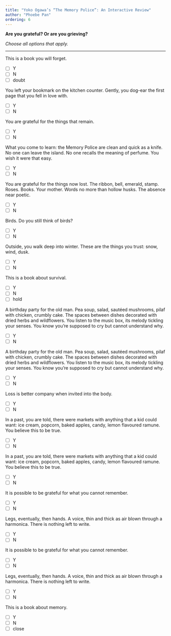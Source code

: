 ```yaml
---
title: "Yoko Ogawa’s “The Memory Police”: An Interactive Review"
author: "Phoebe Pan"
ordering: 6
---
```


<style>
    ul {
        list-style-type: none;
    }
</style>

**Are you grateful? Or are you grieving?**

_Choose all options that apply._

---

This is a book you will forget.

- [ ] Y
- [ ] N
- [ ] doubt

You left your bookmark on the kitchen counter. Gently, you dog-ear the first page that you fell in love with.

- [ ] Y
- [ ] N

You are grateful for the things that remain.

- [ ] Y
- [ ] N

What you come to learn: the Memory Police are clean and quick as a knife. No one can leave the island. No one recalls the meaning of perfume. You wish it were that easy.

- [ ] Y
- [ ] N

You are grateful for the things now lost. The ribbon, bell, emerald, stamp. Roses. Books. Your mother. Words no more than hollow husks. The absence near poetic.

- [ ] Y
- [ ] N

Birds. Do you still think of birds?

- [ ] Y
- [ ] N

Outside, you walk deep into winter. These are the things you trust: snow, wind, dusk.

- [ ] Y
- [ ] N

This is a book about survival.

- [ ] Y
- [ ] N
- [ ] hold

A birthday party for the old man. Pea soup, salad, sautéed mushrooms, pilaf with chicken, crumbly cake. The spaces between dishes decorated with dried herbs and wildflowers. You listen to the music box, its melody tickling your senses. You know you’re supposed to cry but cannot understand why.

- [ ] Y
- [ ] N

A birthday party for the old man. Pea soup, salad, sautéed mushrooms, pilaf with chicken, crumbly cake. The spaces between dishes decorated with dried herbs and wildflowers. You listen to the music box, its melody tickling your senses. You know you’re supposed to cry but cannot understand why.

- [ ] Y
- [ ] N

Loss is better company when invited into the body.

- [ ] Y
- [ ] N

In a past, you are told, there were markets with anything that a kid could want: ice cream, popcorn, baked apples, candy, lemon flavoured ramune. You believe this to be true.

- [ ] Y
- [ ] N

In a past, you are told, there were markets with anything that a kid could want: ice cream, popcorn, baked apples, candy, lemon flavoured ramune. You believe this to be true.

- [ ] Y
- [ ] N

It is possible to be grateful for what you cannot remember.

- [ ] Y
- [ ] N

Legs, eventually, then hands. A voice, thin and thick as air blown through a harmonica. There is nothing left to write.

- [ ] Y
- [ ] N

It is possible to be grateful for what you cannot remember.

- [ ] Y
- [ ] N

Legs, eventually, then hands. A voice, thin and thick as air blown through a harmonica. There is nothing left to write.

- [ ] Y
- [ ] N

This is a book about memory.

- [ ] Y
- [ ] N
- [ ] close
